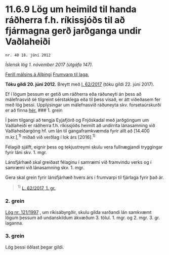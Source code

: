 # 11.6.9 Lög um heimild til handa ráðherra f.h. ríkissjóðs til að fjármagna gerð jarðganga undir Vaðlaheiði

`nr. 48 18. júní 2012`

_Íslensk lög 1. nóvember 2017 (útgáfa 147)._

[Ferill málsins á Alþingi](https://www.althingi.is/thingstorf/thingmalalistar-eftir-thingum/ferill/?ltg=140&mnr=718)
[Frumvarp til laga.](https://www.althingi.is/altext/140/s/1156.html)

**Tóku gildi 20. júní 2012.**
Breytt með
[l. 62/2017](https://althingi.is/altext/stjt/2017.062.html) (tóku gildi 22. júní 2017).

Ef í lögum þessum er getið um ráðherra eða ráðuneyti án þess að málefnasvið sé tilgreint sérstaklega eða til þess vísað, er átt viðeðasem fer með lög þessi. Upplýsingar um málefnasvið ráðuneyta skv. forsetaúrskurði er að finna [hér.](2017015.md) ### 1. grein

Í þeim tilgangi að tengja Eyjafjörð og Fnjóskadal með jarðgöngum um Vaðlaheiði er ráðherra f.h. ríkissjóðs heimilt að undirrita lánasamning við Vaðlaheiðargöng hf. um lán til gangaframkvæmda fyrir allt að [14.400 m.kr.],<sup>1)</sup> miðað við verðlag í lok árs [2016].<sup>1)</sup> 

Félagið sjálft, eignir þess og tekjustreymi skulu vera fullnægjandi tryggingar fyrir láni skv. 1. mgr.

Lánsfjárhæð skal greiðast félaginu í samræmi við framvindu verks og í samræmi við lánasamning skv. 1. mgr.

Gera skal grein fyrir lánsfjárhæð hvers árs í frumvarpi til fjárlaga fyrir það ár.

> <sup>1)</sup> [L. 62/2017, 1. gr.](https://althingi.is/altext/stjt/2017.062.html)

### 2. grein

 [Lög nr. 121/1997](1997121.md) , um ríkisábyrgðir, skulu gilda varðandi lán samkvæmt lögum þessum að undanskildum ákvæðum 3. tölul. 1. mgr. og 2. mgr. 3. gr. laganna.

### 3. grein

Lög þessi öðlast þegar gildi.
